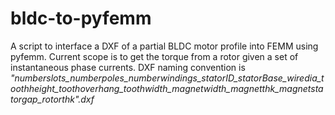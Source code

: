 # bldc-to-pyfemm
A script to interface a DXF of a partial BLDC motor profile into FEMM using pyfemm.
Current scope is to get the torque from a rotor given a set of instantaneous phase currents.
DXF naming convention is _"numberslots_numberpoles_numberwindings_statorID_statorBase_wiredia_toothheight_toothoverhang_toothwidth_magnetwidth_magnetthk_magnetstatorgap_rotorthk".dxf_
